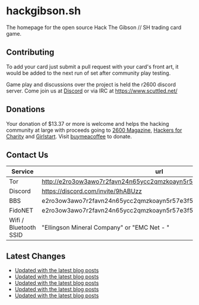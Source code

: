 # hackgibson.sh
The homepage for the open source Hack The Gibson // SH trading card game.


## Contributing

To add your card just submit a pull request with your card's front art, it would be added to the next run of set after community play testing.

Game play and discussions over the project is held the r2600 discord server. Come join us at [Discord](https://discord.com/invite/9hABUzz) or via IRC at https://www.scuttled.net/


## Donations

Your donation of $13.37 or more is welcome and helps the hacking community at large with proceeds going to [2600 Magazine](https://2600.com/), [Hackers for Charity](https://hackersforcharity.org) and [Girlstart](https://girlstart.org).  Visit [buymeacoffee](https://www.buymeacoffee.com/hackgibson.sh) to donate.


## Contact Us

Service | url
-|-
Tor | http://e2ro3ow3awo7r2favn24n65ycc2qmzkoayn5r57e3f56nvjwdcgg32ad.onion
Discord | https://discord.com/invite/9hABUzz
BBS | e2ro3ow3awo7r2favn24n65ycc2qmzkoayn5r57e3f56nvjwdcgg32ad.onion:23
FidoNET | e2ro3ow3awo7r2favn24n65ycc2qmzkoayn5r57e3f56nvjwdcgg32ad.onion:24554
Wifi / Bluetooth SSID | "Ellingson Mineral Company" or "EMC Net - <fidonet address>"

## Latest Changes
<!-- BLOG-POST-LIST:START -->
- [Updated with the latest blog posts](https://github.com/DFW2600/hackgibson.sh/commit/6f819c33500eaef634c5e8ed9b76269d8e025cae)
- [Updated with the latest blog posts](https://github.com/DFW2600/hackgibson.sh/commit/ad8e46d87fca4642d644cf9d47adfd29a1ed765a)
- [Updated with the latest blog posts](https://github.com/DFW2600/hackgibson.sh/commit/6ded04c8a31c7613f6ea0f59af721a0184241419)
- [Updated with the latest blog posts](https://github.com/DFW2600/hackgibson.sh/commit/944389409456a5ea9e49c4a901a51e05ad0c086b)
- [Updated with the latest blog posts](https://github.com/DFW2600/hackgibson.sh/commit/e72cdebb10a6cce05c8f4c94a0cad08da6909bbc)
<!-- BLOG-POST-LIST:END -->
